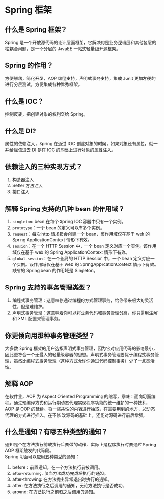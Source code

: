 Spring 框架
=========

## 什么是 Spring 框架？

Spring 是一个开放源代码的设计层面框架，它解决的是业务逻辑层和其他各层的松耦合问题，是一个分层的 JavaEE 一站式轻量级开源框架。

## Spring 的作用？

方便解耦，简化开发，AOP 编程支持，声明式事务支持，集成 Junit 更加方便的进行分层测试，方便集成各种优秀框架。

## 什么是 IOC？

控制反转，把创建对象的权利交给 Spring。

## 什么是 DI?

属性的依赖注入，Spring 在通过 IOC 创建对象的时候，如果对象还有属性，就一并给赋值进去 DI 是在 IOC 的基础上进行对象的属性注入。

## 依赖注入的三种实现方式？

1.  构造器注入
2.  Setter 方法注入
3.  接口注入

## 解释 Spring 支持的几种 bean 的作用域？

1.  `singleton`: bean 在每个 Spring IOC 容器中只有一个实例。
2.  `prototype`：一个 bean 的定义可以有多个实例。
3.  `request`：每次 http 请求都会创建一个 bean，该作用域仅在基于 web 的 Spring ApplicationContext 情形下有效。
4.  `session`：在一个 HTTP Session 中，一个 bean 定义对应一个实例。该作用域仅在基于 web 的 Spring ApplicationContext 情形下有效。
5.  `global-session`：在一个全局的 HTTP Session 中，一个 bean 定义对应一个实例。该作用域仅在基于 web 的 SpringApplicationContext 情形下有效。缺省的 Spring bean 的作用域是 Singleton。

## Spring 支持的事务管理类型？

1.  编程式事务管理：这意味你通过编程的方式管理事务，给你带来极大的灵活性，但是难维护。
2.  声明式事务管理：这意味着你可以将业务代码和事务管理分离，你只需用注解和 XML 配置来管理事务。

## 你更倾向用那种事务管理类型？

大多数 Spring 框架的用户选择声明式事务管理，因为它对应用代码的影响最小，因此更符合一个无侵入的轻量级容器的思想。声明式事务管理要优于编程式事务管理，虽然比编程式事务管理（这种方式允许你通过代码控制事务）少了一点灵活性。

## 解释 AOP

在软件业，AOP 为 Aspect Oriented Programming 的缩写，意味：面向切面编程。通过预编译方式和运行期动态代理实现程序功能的统一维护的一种技术，AOP 是 OOP 的延续。将一些共性的内容进行抽取，在需要用到的地方，以动态代理的方式进行插入。在不修 改源码的基础上，还能对源码进行前后增强。

## 什么是通知？有哪五种类型的通知？

通知是个在方法执行前或执行后要做的动作，实际上是程序执行时要通过 Spring AOP 框架触发的代码段。  
Spring 切面可以应用五种类型的通知：

1.  before：前置通知，在一个方法执行前被调用。
2.  after-returning: 仅当方法成功完成后执行的通知。
3.  after-throwing: 在方法抛出异常退出时执行的通知。
4.  after: 在方法执行之后调用的通知，无论方法执行是否成功。
5.  around: 在方法执行之前和之后调用的通知。